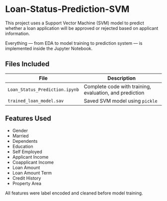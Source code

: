 # Loan-Status-Prediction-SVM

This project uses a Support Vector Machine (SVM) model to predict whether a loan application will be approved or rejected based on applicant information.

Everything — from EDA to model training to prediction system — is implemented inside the Jupyter Notebook.

## Files Included
| File | Description |
|------|-------------|
| `Loan_Status_Prediction.ipynb` | Complete code with training, evaluation, and prediction |
| `trained_loan_model.sav` | Saved SVM model using `pickle` |

## Features Used

- Gender
- Married
- Dependents
- Education
- Self Employed
- Applicant Income
- Coapplicant Income
- Loan Amount
- Loan Amount Term
- Credit History
- Property Area

All features were label encoded and cleaned before model training.
